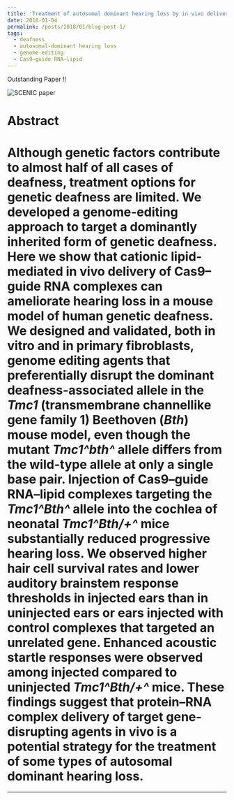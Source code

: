 ```yaml
---
title: 'Treatment of autosomal dominant hearing loss by in vivo delivery of genome editing agents'
date: 2018-01-04
permalink: /posts/2018/01/blog-post-1/
tags:
  - deafness
  - autosomal-dominant hearing loss
  - genome-editing
  - Cas9–guide RNA–lipid
---
```


Outstanding Paper !!

![SCENIC paper](https://fred3ric.github.io/images/Gao_deafness_2017.png)

Abstract
======
Although genetic factors contribute to almost half of all cases of deafness, treatment options for genetic deafness are limited. We developed a genome-editing approach to target a dominantly inherited form of genetic deafness. Here we show that cationic lipid-mediated in vivo delivery of Cas9–guide RNA complexes can
ameliorate hearing loss in a mouse model of human genetic deafness. We designed and validated, both in vitro and in primary fibroblasts, genome editing agents that preferentially disrupt the dominant deafness-associated allele in the *Tmc1* (transmembrane channellike gene family 1) Beethoven (*Bth*) mouse model, even though the mutant *Tmc1^bth^* allele differs from the wild-type allele at only
a single base pair. Injection of Cas9–guide RNA–lipid complexes targeting the *Tmc1^Bth^* allele into the cochlea of neonatal *Tmc1^Bth/+^* mice substantially reduced progressive hearing loss. We observed
higher hair cell survival rates and lower auditory brainstem response thresholds in injected ears than in uninjected ears or ears injected with control complexes that targeted an unrelated gene. Enhanced
acoustic startle responses were observed among injected compared to uninjected *Tmc1^Bth/+^* mice. These findings suggest that protein–RNA complex delivery of target gene-disrupting agents in vivo is
a potential strategy for the treatment of some types of autosomal dominant hearing loss.
======

------
